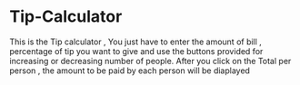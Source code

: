 # Tip-Calculator
This is the Tip calculator , You just have to enter the amount of bill , percentage of tip you want to give and use the buttons provided for increasing or decreasing number of people.
After you click on the Total per person , the amount to be paid by each person will be diaplayed